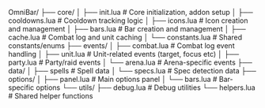 OmniBar/
├── core/
│   ├── init.lua              # Core initialization, addon setup
│   ├── cooldowns.lua         # Cooldown tracking logic
│   ├── icons.lua            # Icon creation and management
│   ├── bars.lua             # Bar creation and management
│   ├── cache.lua            # Combat log and unit caching
│   └── constants.lua        # Shared constants/enums
├── events/
│   ├── combat.lua           # Combat log event handling
│   ├── unit.lua             # Unit-related events (target, focus etc)
│   ├── party.lua            # Party/raid events
│   └── arena.lua            # Arena-specific events
├── data/
│   ├── spells               # Spell data
│   └── specs.lua            # Spec detection data
├── options/
│   ├── panel.lua            # Main options panel
│   └── bars.lua             # Bar-specific options
└── utils/
    ├── debug.lua            # Debug utilities
    └── helpers.lua          # Shared helper functions

